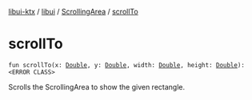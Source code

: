[libui-ktx](../../index.md) / [libui](../index.md) / [ScrollingArea](index.md) / [scrollTo](./scroll-to.md)

# scrollTo

`fun scrollTo(x: `[`Double`](https://kotlinlang.org/api/latest/jvm/stdlib/kotlin/-double/index.html)`, y: `[`Double`](https://kotlinlang.org/api/latest/jvm/stdlib/kotlin/-double/index.html)`, width: `[`Double`](https://kotlinlang.org/api/latest/jvm/stdlib/kotlin/-double/index.html)`, height: `[`Double`](https://kotlinlang.org/api/latest/jvm/stdlib/kotlin/-double/index.html)`): <ERROR CLASS>`

Scrolls the ScrollingArea to show the given rectangle.


